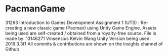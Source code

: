# PacmanGame
31263 Introduction to Games Development Assignment 1 (UTS) : Re-creating a new classic game (Pacman) using Unity Game Engine. Assets being used are self-created / obtained from a royalty-free source. 
File is made by: 13146271 Vinsensius Kelvin Wang
Unity Version being used: 2019.3.3f1
All commits & contributions are shown on the insights channel of Github
